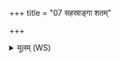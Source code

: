 +++
title = "07 सहस्राङ्गा शतम्"

+++
<details><summary>मूलम् (WS)</summary>

सहस्राङ्गा शतं ज्योतींष्यस्या यज्ञस्य पप्रिरमृता स्वर्गा ।  
आ नो एतु दक्षिणा विश्वरूपाहिंसन्तीं प्रति गृह्णीम एनाम् ॥ १० ॥
</details>